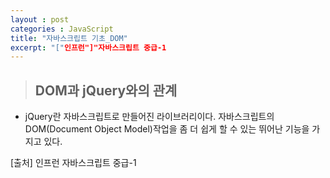 ```yaml
---
layout : post
categories : JavaScript
title: "자바스크립트 기초_DOM"
excerpt: "["인프런"]"자바스크립트 중급-1
---
```


> ## DOM과 jQuery와의 관계
- jQuery란 자바스크립트로 만들어진 라이브러리이다. 자바스크립트의 DOM(Document Object Model)작업을 좀 더 쉽게 할 수 있는 뛰어난 기능을 가지고 있다.



[출처] 인프런 자바스크립트 중급-1
